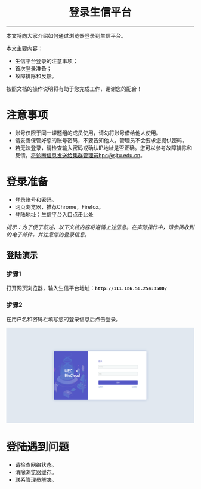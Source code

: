 # <center>登录生信平台<center/>

-------

本文将向大家介绍如何通过浏览器登录到生信平台。

本文主要内容：

 * 生信平台登录的注意事项；
 * 首次登录准备；
 * 故障排除和反馈。
 
按照文档的操作说明将有助于您完成工作，谢谢您的配合！

# 注意事项

 * 账号仅限于同一课题组的成员使用，请勿将账号借给他人使用。
 * 请妥善保管好您的账号密码，不要告知他人。管理员不会要求您提供密码。
 * 若无法登录，请检查输入密码或确认IP地址是否正确。您可以参考故障排除和反馈，将诊断信息发送给集群管理员hpc@sjtu.edu.cn。

# 登录准备
 * 登录账号和密码。
 * 网页浏览器，推荐Chrome，Firefox。
 * 登陆地址：[生信平台入口点击此处](http://111.186.56.254:3500/)


*提示：为了便于叙述，以下文档内容将遵循上述信息。在实际操作中，请参阅收到的电子邮件，并注意您的登录信息。*
 
## 登陆演示
### 步骤1
打开网页浏览器，输入生信平台地址：**`http://111.186.56.254:3500/`**


### 步骤2
在用户名和密码栏填写您的登录信息后点击登录。

 ![avater](../img/登录2.png)

# 登陆遇到问题
 * 请检查网络状态。
 * 清除浏览器缓存。
 * 联系管理员解决。